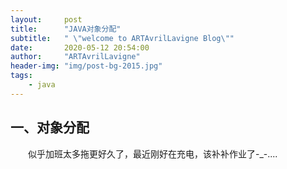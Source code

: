 ```yaml
---
layout:     post
title:      "JAVA对象分配"
subtitle:   " \"welcome to ARTAvrilLavigne Blog\""
date:       2020-05-12 20:54:00
author:     "ARTAvrilLavigne"
header-img: "img/post-bg-2015.jpg"
tags:
    - java
---
```

## 一、对象分配<br>

　　似乎加班太多拖更好久了，最近刚好在充电，该补补作业了-_-....
